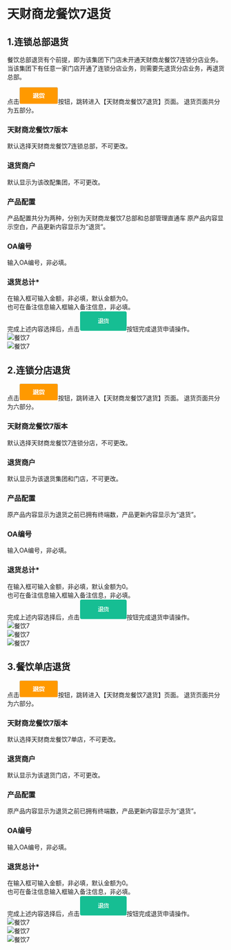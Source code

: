 # 天财商龙餐饮7退货


## 1.连锁总部退货
餐饮总部退货有个前提，即为该集团下门店未开通天财商龙餐饮7连锁分店业务。  
当该集团下有任意一家门店开通了连锁分店业务，则需要先退货分店业务，再退货总部。  

点击![餐饮7](picture\\餐饮7\\43.png)按钮，跳转进入【天财商龙餐饮7退货】页面。
退货页面共分为五部分。
### 天财商龙餐饮7版本
默认选择天财商龙餐饮7连锁总部，不可更改。
### 退货商户
默认显示为该改配集团，不可更改。
### 产品配置
产品配置共分为两种，分别为天财商龙餐饮7总部和总部管理直通车
原产品内容显示空白，产品更新内容显示为“退货”。
### OA编号
输入OA编号，非必填。
### 退货总计*
在输入框可输入金额，非必填，默认金额为0。  
也可在备注信息输入框输入备注信息，非必填。  
完成上述内容选择后，点击![餐饮7](picture\\餐饮7\\44.png)按钮完成退货申请操作。  
![餐饮7](picture\\餐饮7\\45.png=500-)  
![餐饮7](picture\\餐饮7\\46.png=500-)   


## 2.连锁分店退货
点击![餐饮7](picture\\餐饮7\\73.png)按钮，跳转进入【天财商龙餐饮7退货】页面。
退货页面共分为六部分。
### 天财商龙餐饮7版本
默认选择天财商龙餐饮7连锁分店，不可更改。
### 退货商户
默认显示为该退货集团和门店，不可更改。
### 产品配置 
原产品内容显示为退货之前已拥有终端数，产品更新内容显示为“退货”。   
### OA编号
输入OA编号，非必填。
### 退货总计*
在输入框可输入金额，非必填，默认金额为0。  
也可在备注信息输入框输入备注信息，非必填。  
完成上述内容选择后，点击![餐饮7](picture\\餐饮7\\72.png)按钮完成退货申请操作。  
![餐饮7](picture\\餐饮7\\69.png=500-)  
![餐饮7](picture\\餐饮7\\70.png=500-)  
![餐饮7](picture\\餐饮7\\71.png=500-)


## 3.餐饮单店退货
点击![餐饮7](picture\\餐饮7\\73.png)按钮，跳转进入【天财商龙餐饮7退货】页面。
退货页面共分为六部分。
### 天财商龙餐饮7版本
默认选择天财商龙餐饮7单店，不可更改。  
### 退货商户  
默认显示为该退货门店，不可更改。  
### 产品配置  
原产品内容显示为退货之前已拥有终端数，产品更新内容显示为“退货”。  
### OA编号
输入OA编号，非必填。
### 退货总计*
在输入框可输入金额，非必填，默认金额为0。  
也可在备注信息输入框输入备注信息，非必填。  
完成上述内容选择后，点击![餐饮7](picture\\餐饮7\\72.png)按钮完成退货申请操作。  
![餐饮7](picture\\餐饮7\\82.png=500-)  
![餐饮7](picture\\餐饮7\\83.png=500-)  
![餐饮7](picture\\餐饮7\\84.png=500-)